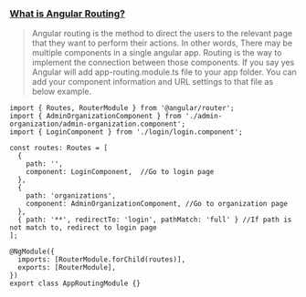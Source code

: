 ### [What is Angular Routing?](https://stackoverflow.com/questions/54966153/what-is-angular-routing) 
> Angular routing is the method to direct the users to the relevant page that they want to perform their actions. In other words, There may be multiple components in a single angular app. Routing is the way to implement the connection between those components. If you say yes Angular will add app-routing.module.ts file to your app folder. You can add your component information and URL settings to that file as below example.
```
import { Routes, RouterModule } from '@angular/router';
import { AdminOrganizationComponent } from './admin-organization/admin-organization.component';
import { LoginComponent } from './login/login.component';    

const routes: Routes = [
  {
    path: '',
    component: LoginComponent,  //Go to login page
  },
  {
    path: 'organizations',
    component: AdminOrganizationComponent, //Go to organization page
  },
  { path: '**', redirectTo: 'login', pathMatch: 'full' } //If path is not match to, redirect to login page
];

@NgModule({
  imports: [RouterModule.forChild(routes)],
  exports: [RouterModule],
})
export class AppRoutingModule {}
```